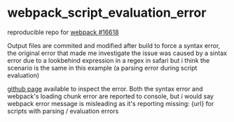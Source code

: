 # webpack_script_evaluation_error
reproducible repo for [webpack #16618](https://github.com/webpack/webpack/issues/16618)

Output files are commited and modified after build to force a syntax error, the original error that made me investigate the issue was caused by a sintax error due to a lookbehind expression in a regex in safari but i think the scenario is the same in this example (a parsing error during script evaluation)

[github page](https://aespinolopez.github.io/webpack_script_evaluation_error/) available to inspect the error.
Both the syntax error and webpack's loading chunk error are reported to console, but i would say webpack error message is misleading as it's reporting missing: {url} for scripts with parsing / evaluation errors
